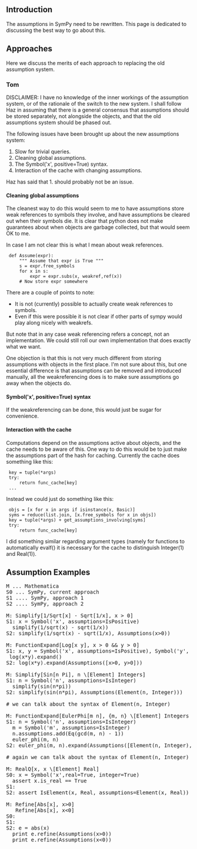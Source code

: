 ## Introduction
The assumptions in SymPy need to be rewritten. This page is dedicated to discussing the best way to go about this.

## Approaches
Here we discuss the merits of each approach to replacing the old assumption system.


### Tom
DISCLAIMER: I have no knowledge of the inner workings of the assumption system, or of the rationale of the switch to the new system. I shall follow Haz in assuming that there is a general consensus that assumptions should be stored separately, not alongside the objects, and that the old assumptions system should be phased out.

The following issues have been brought up about the new assumptions system:

1. Slow for trivial queries.
2. Cleaning global assumptions.
3. The Symbol('x', positive=True) syntax.
4. Interaction of the cache with changing assumptions.

Haz has said that 1. should probably not be an issue.

#### Cleaning global assumptions
The cleanest way to do this would seem to me to have assumptions store weak references to symbols they involve, and have assumptions be cleared out when their symbols die. It is clear that python does not make guarantees about when objects are garbage collected, but that would seem OK to me.

In case I am not clear this is what I mean about weak references.

     def Assume(expr):
         """ Assume that expr is True """
         s = expr.free_symbols
         for x in s:
             expr = expr.subs(x, weakref,ref(x))
         # Now store expr somewhere

There are a couple of points to note:

* It is not (currently) possible to actually create weak references to symbols.
* Even if this were possible it is not clear if other parts of sympy would play along nicely with weakrefs.

But note that in any case weak referencing refers a concept, not an implementation. We could still roll our own implementation that does exactly what we want.

One objection is that this is not very much different from storing assumptions with objects in the first place. I'm not sure about this, but one essential difference is that assumptions can be removed and introduced manually, all the weakreferencing does is to make sure assumptions go away when the objects do.

#### Symbol('x', positive=True) syntax
If the weakreferencing can be done, this would just be sugar for convenience.

#### Interaction with the cache
Computations depend on the assumptions active about objects, and the cache needs to be aware of this. One way to do this would be to just make the assumptions part of the hash for caching. Currently the cache does something like this:

     key = tuple(*args)
     try:
         return func_cache[key]
     ...

Instead we could just do something like this:

     objs = [x for x in args if isinstance(x, Basic)]
     syms = reduce(list.join, [x.free_symbols for x in objs])
     key = tuple(*args) + get_assumptions_involving[syms]
     try:
         return func_cache[key]

I did something similar regarding argument types (namely for functions to automatically evalf() it is necessary for the cache to distinguish Integer(1) and Real(1)).

## Assumption Examples
<pre>
M ... Mathematica
S0 ... SymPy, current approach
S1 .... SymPy, approach 1
S2 .... SymPy, approach 2

M: Simplify[1/Sqrt[x] - Sqrt[1/x], x > 0]
S1: x = Symbol('x', assumptions=IsPositive)
  simplify(1/sqrt(x) - sqrt(1/x))
S2: simplify(1/sqrt(x) - sqrt(1/x), Assumptions(x>0))

M: FunctionExpand[Log[x y], x > 0 && y > 0]
S1: x, y = Symbol('x', assumptions=IsPositive), Symbol('y', assumptions=IsPositive)
 log(x*y).expand()
S2: log(x*y).expand(Assumptions([x>0, y>0]))

M: Simplify[Sin[n Pi], n \[Element] Integers]
S1: n = Symbol('n', assumptions=IsInteger)
  simplify(sin(n*pi))
S2: simplify(sin(n*pi), Assumptions(Element(n, Integer)))

# we can talk about the syntax of Element(n, Integer)

M: FunctionExpand[EulerPhi[m n], {m, n} \[Element] Integers && GCD[m, n] == 1]
S1: n = Symbol('n', assumptions=IsInteger)
  m = Symbol('m', assumptions=IsInteger)
  n.assumptions.add(Eq(gcd(m, n) - 1))
  euler_phi(m, n)
S2: euler_phi(m, n).expand(Assumptions([Element(n, Integer), Element(m, Integer), Eq(gcd(m, n) - 1)]))

# again we can talk about the syntax of Element(n, Integer)

M: RealQ[x, x \[Element] Real]
S0: x = Symbol('x',real=True, integer=True)
  assert x.is_real == True
S1:
S2: assert IsElement(x, Real, assumptions=Element(x, Real))

M: Refine[Abs[x], x>0]
   Refine[Abs[x], x<0]
S0:
S1:
S2: e = abs(x)
  print e.refine(Assumptions(x>0))
  print e.refine(Assumptions(x<0))
</pre>

